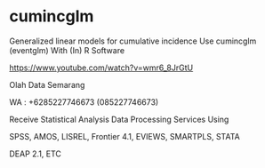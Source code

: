 # cumincglm
Generalized linear models for cumulative incidence Use cumincglm (eventglm) With (In) R Software

https://www.youtube.com/watch?v=wmr6_8JrGtU

Olah Data Semarang

WA : +6285227746673 (085227746673)

Receive Statistical Analysis Data Processing Services Using

SPSS, AMOS, LISREL, Frontier 4.1, EVIEWS, SMARTPLS, STATA

DEAP 2.1, ETC
